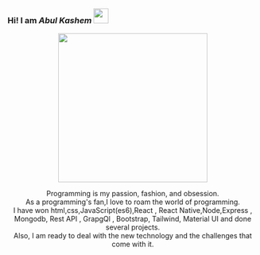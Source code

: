 ### Hi!  I am _**Abul Kashem**_   <img src="https://camo.githubusercontent.com/e8e7b06ecf583bc040eb60e44eb5b8e0ecc5421320a92929ce21522dbc34c891/68747470733a2f2f6d656469612e67697068792e636f6d2f6d656469612f6876524a434c467a6361737252346961377a2f67697068792e676966" width="30" height="30" >

<p align="center">
<img src="https://user-images.githubusercontent.com/22797857/90096358-dba16400-dd54-11ea-8e44-e181ada72661.gif" width="300" height="300" align="center">
</p>

<p align="center">Programming is my passion, fashion, and obsession. <br>  As a programming's fan,I love to roam the world of programming.<br/> I have won html,css,JavaScript(es6),React , React Native,Node,Express , <br> Mongodb, Rest API  ,  GrapgQl ,  Bootstrap, Tailwind, Material UI and done several projects. <br>  Also, I am ready to deal with the new  technology and the challenges that come with it. </p><br/>
